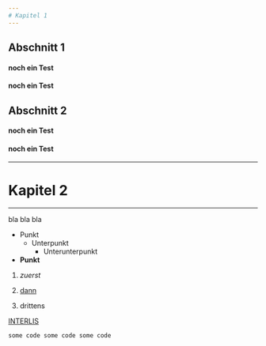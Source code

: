 ```yaml
---
# Kapitel 1
---
```

## Abschnitt 1
#### noch ein Test
#### noch ein Test
## Abschnitt 2
#### noch ein Test
#### noch ein Test
---
# Kapitel 2
---
bla bla bla

+ Punkt
  + Unterpunkt
     + Unterunterpunkt
+ **Punkt**

1. *zuerst*

1. <u>dann</u>
2. drittens

[INTERLIS](http://www.interlis.ch)

`some code some code some code`